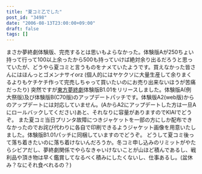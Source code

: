 ```yaml
---
title: "夏コミ乙でした"
post_id: "3498"
date: "2006-08-13T23:00:00+09:00"
draft: false
tags: []
---
```



まさか夢終劇体験版、完売するとは思いもよらなかった。体験版Aが250ちょい持って行って100以上余ったから500も持っていけば絶対余り出るだろうと思っていたが、どうやら夏コミと言うものをナメていたようです。買えなかった皆さんにはほんっとゴメンナサイorz (個人的にはヤケクソに大量生産して余りまくるよりもケチケチ作って完売しちゃって買いたいのにお売り出来ないほうが苦痛だったり)  突然ですが[東方夢終劇](/!/thC/)体験版B1.01をリリースしました。体験版A(例大祭版)及び体験版B(C70版)のアップデートパッチです。体験版A2(web版)からのアップデートには対応していません。(AからA2にアップデートした方は一旦Aにロールバックしてください)あと、それなりに容量がありますのでKIAIでどうぞ。 また夏コミ当日プリンタ故障につきジャケットを一部の方にしか配布できなかったのでお詫び代わりに各自で印刷できるようジャケット画像を用意いたしました。体験版B1.01パッチに同梱していますのでどうぞ。 どうして夏コミ後って落ち着きたいのに落ち着けないんだろうか。冬コミ申し込みのリミットがやたらシビアだし、夢終劇関係でやらなきゃいけないことが山ほど積んであるし、戦利品や頂き物は早く鑑賞してなるべく積みにしたくないし、仕事あるし。(盆休み？なにそれ食べれるの？)
